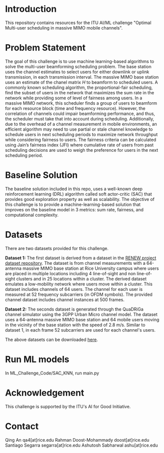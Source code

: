 # Introduction
This repository contains resources for the ITU AI/ML challenge "Optimal Multi-user scheduling in massive MIMO mobile channels".  

# Problem Statement
The goal of this challenge is to use machine learning-based algorithms to solve the multi-user beamforming scheduling problem. 
The base station uses the channel estimates to select users for either downlink or uplink transmission, in each transmission interval. 
The massive MIMO base station uses an estimate of the chanel matrix $H$ to beamform to scheduled users. 
A commonly known scheduling algorithm, the proportional-fair scheduling, find the subset of users in the network that maximizes the sum rate in the network while providing some of level of fairness among users. 
In a massive MIMO network, this scheduler finds a group of users to beamform for each resource block (time and frequency resource). 
However, the correlation of channels could impair beamforming performance, and thus, the scheduler must take that into account during scheduling. 
Additionally, due to the overhead of a channel measurement in mobile environments, an efficient algorithm may need to use partial or stale channel knowledge to schedule users in next scheduling periods to maximize network throughput while considering fairness to users. 
The fairness criteria can be calculated using Jain’s fairness index (JFI) where cumulative rate of users from past scheduling decisions are used to weigh the preference for users in the next scheduling period. 

# Baseline Solution
The baseline solution included in this repo, uses a well-known deep reinforcement learning (DRL) algorithm called soft actor-critic (SAC) that provides good exploration property as well as scalability. The objective of this challenge is to provide a machine-learning-based solution that improves on the baseline model in 3 metrics: sum rate, fairness, and computational complexity.

# Datasets
There are two datasets provided for this challenge.

**Dataset 1:** The first dataset is derived from a dataset in the [RENEW project dataset repository](https://renew-wireless.org/dataset-iuc.html). 
The dataset is from channel measurements with a 64-antenna massive MIMO base station at Rice University campus where users are placed in multiple locations including 4 line-of-sight and non line-of-sight clusters and in 25 locations within a cluster. 
The derived dataset emulates a low-mobility network where users move within a cluster. 
This dataset includes channels of 64 users. 
The channel for each user is measured at 52 frequency subcarriers (in OFDM symbols). 
The provided channel dataset includes channel instances at 500 frames.

**Dataset 2:** The seconds dataset is generated through the QuaDRiGa channel simulator using the 3GPP Urban Micro channel model. 
The dataset uses a 64-antenna massive MIMO base station and 64 mobile users moving in the vicinity of the base station with the speed of 2.8 m/s. 
Similar to dataset 1, in each frame 52 subcarriers are used for each channel's users. 

The above datasets can be downloaded [here](https://drive.google.com/drive/folders/1zqbyl7yBQmVnAdiys_MMvnxXILg2TrWd).

# Run ML models
In ML_Challenge_Code/SAC_KNN, run main.py

# Acknowledgement
This challenge is supported by the ITU's AI for Good Initiative.

# Contact
Qing An qa4[at]rice.edu
Rahman Doost-Mohammady doost[at]rice.edu
Santiago Segarra segarra[at]rice.edu
Ashutosh Sabharwal ashu[at]rice.edu
